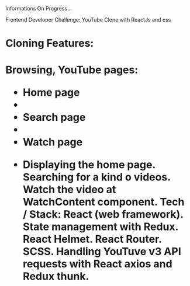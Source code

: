 Informations
On Progress...

Frontend Developer Challenge: YouTube Clone with ReactJs and css

<h1>Cloning Features:<h1/>
Browsing, YouTube pages:
<ul>
<li>Home page<li/>
<li>Search page<li/>
<li>Watch page<li/>

Displaying the home page.
Searching for a kind o videos.
Watch the video at WatchContent component.
Tech / Stack:
React (web framework).
State management with Redux.
React Helmet.
React Router.
SCSS.
Handling YouTuve v3 API requests with React axios and Redux thunk.
